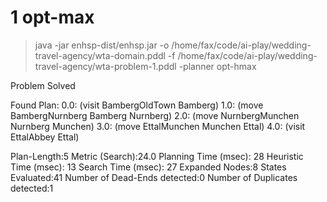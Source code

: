 # 1 opt-max

> java -jar enhsp-dist/enhsp.jar -o /home/fax/code/ai-play/wedding-travel-agency/wta-domain.pddl -f /home/fax/code/ai-play/wedding-travel-agency/wta-problem-1.pddl -planner opt-hmax

Problem Solved

Found Plan:
0.0: (visit BambergOldTown Bamberg)
1.0: (move BambergNurnberg Bamberg Nurnberg)
2.0: (move NurnbergMunchen Nurnberg Munchen)
3.0: (move EttalMunchen Munchen Ettal)
4.0: (visit EttalAbbey Ettal)

Plan-Length:5
Metric (Search):24.0
Planning Time (msec): 28
Heuristic Time (msec): 13
Search Time (msec): 27
Expanded Nodes:8
States Evaluated:41
Number of Dead-Ends detected:0
Number of Duplicates detected:1